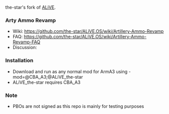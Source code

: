 the-star's fork of <a href="https://github.com/ALiVEOS/ALiVE.OS">ALiVE</a>.

### Arty Ammo Revamp
- Wiki: https://github.com/the-star/ALiVE.OS/wiki/Artillery-Ammo-Revamp
- FAQ: https://github.com/the-star/ALiVE.OS/wiki/Artillery-Ammo-Revamp-FAQ
- Discussion:

### Installation
- Download and run as any normal mod for ArmA3 using -mod=@CBA_A3;@ALiVE_the-star
- ALiVE_the-star requires CBA_A3

### Note
- PBOs are not signed as this repo is mainly for testing purposes
